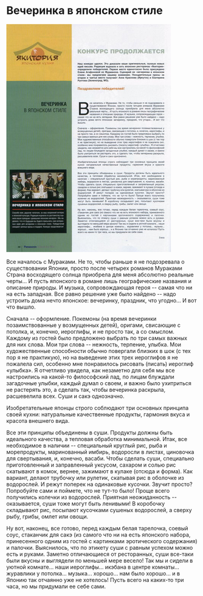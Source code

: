 # Вечеринка в японском стиле

![](/assets/52.jpg)

Все началось с Мураками. Не то, чтобы раньше я не подозревала о существовании Японии, просто после четырех романов Мураками Страна восходящего солнца приобрела для меня абсолютно реальные черты... И пусть японского в романе лишь географические названия и описание природы. И музыка, сопровождающая героя -- самая что ни на есть западная. Все равно решение уже было найдено -- надо устроить дома нечто японское: вечеринку, праздник, что угодно... И вот что вышло. 

Сначала -- оформление. Покемоны (на время вечеринки позаимствованные у возмущенных детей), оригами, свисающие с потолка, и, конечно, иероглифы, и не просто так, а со смыслом. Каждому из гостей было предложено выбрать по три самых важных для них слова. Мои три слова -- нежность, терпение, улыбка. Мои художественные способности обычно повергали близких в шок (с тех пор я не практикую), но на выведение этих трех иероглифов я не пожалела сил, особенно мне понравилось рисовать (писать) иероглиф «улыбка». Я отчетливо увидела, как незаметно для себя мы все настроились на какой-то философский лад, по лицам блуждали загадочные улыбки, каждый думал о своем, и важно было ухитриться не растерять это, а сделать так, чтобы вечеринка раскрыла, расшевелила всех. Суши и сакэ однозначно. 

Изобретательные японцы строго соблюдают три основных принципа своей кухни: натуральные качественные продукты, гармония вкуса и красота внешнего вида. 

Все эти принципы объединены в суши. Продукты должны быть идеального качества, а тепловая обработка минимальной. Итак, все необходимое в наличии -- специальный круглый рис, рыба и морепродукты, маринованный имбирь, водоросли в листах, циновочка для свертывания, и, конечно, васаби. Чтобы сделать суши, специально приготовленный и заправленный уксусом, сахаром и солью рис скатывают в комок, вернее, зажимают в кулаке (отсюда и форма). Как вариант, делают трубочку или рулетик, скатывая рис в оболочке из водорослей. И режут поперек на одинаковые кусочки. Звучит просто? Попробуйте сами и поймете, что не тут-то было! Проще всего получились колечки из водорослей. Приятная неожиданность -- оказывается, суши тоже могут быть ленивыми! В коробочку складывают рис, посыпают кусочками сушеных водорослей, а сверху рыбу, грибы, омлет или овощи. 

Ну вот, наконец, все готово, перед каждым белая тарелочка, соевый соус, стаканчик для сакэ (из самого что ни на есть японского набора, принесенного одним из гостей с картинками эротического содержания) и палочки. Выяснилось, что по этикету суши с равным успехом можно есть и руками. Заметно отличающиеся от ресторанных, суши все-таки были вкусны и выглядели по меньшей мере весело! Так мы и сидели в уютной комнате... наши иероглифы... икэбана в центре комнаты... журавлики у потолка... музыка... хорошо... нам было хорошо... и в Японию так отчаянно уже не хотелось! Пусть всего на каких-то три часа, но мы придумали ее себе сами. 